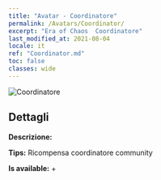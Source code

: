 ```yaml
---
title: "Avatar - Coordinatore"
permalink: /Avatars/Coordinator/
excerpt: "Era of Chaos  Coordinatore"
last_modified_at: 2021-08-04
locale: it
ref: "Coordinator.md"
toc: false
classes: wide
---
```

 ![Coordinatore](/images/a/avatarFrame_15.png)

## Dettagli

 **Descrizione:**  

 **Tips:** Ricompensa coordinatore community 

 **Is available:**  + 

